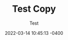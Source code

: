 ---
layout: post
title: "Test Copy"
subtitle: "Test"
date: 2022-03-14 10:45:13 -0400
background: '/img/posts/05.jpg'
---